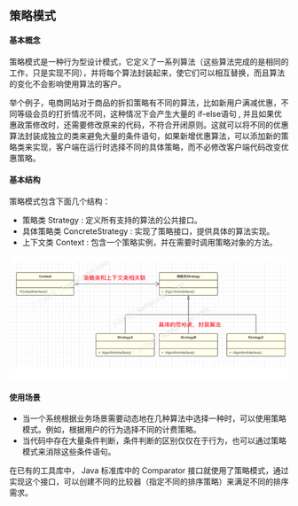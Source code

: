 ## 策略模式

#### 基本概念

策略模式是⼀种⾏为型设计模式，它定义了⼀系列算法（这些算法完成的是相同的⼯作，只是实现不同），并将每个算法封装起来，使它们可以相互替换，⽽且算法的变化不会影响使⽤算法的客户。

举个例⼦，电商⽹站对于商品的折扣策略有不同的算法，⽐如新⽤户满减优惠，不同等级会员的打折情况不同，这种情况下会产⽣⼤量的 if-else语句 , 并且如果优惠政策修改时，还需要修改原来的代码，不符合开闭原则。这就可以将不同的优惠算法封装成独⽴的类来避免⼤量的条件语句，如果新增优惠算法，可以添加新的策略类来实现，客户端在运⾏时选择不同的具体策略，⽽不必修改客户端代码改变优惠策略。

#### 基本结构

策略模式包含下⾯⼏个结构：

- 策略类 Strategy : 定义所有⽀持的算法的公共接⼝。
- 具体策略类 ConcreteStrategy : 实现了策略接⼝，提供具体的算法实现。
- 上下⽂类 Context : 包含⼀个策略实例，并在需要时调⽤策略对象的⽅法。

![策略模式](img/策略模式.png)

#### 使⽤场景

- 当⼀个系统根据业务场景需要动态地在⼏种算法中选择⼀种时，可以使⽤策略模式。例如，根据⽤户的⾏为选择不同的计费策略。
- 当代码中存在⼤量条件判断，条件判断的区别仅仅在于⾏为，也可以通过策略模式来消除这些条件语句。

在已有的⼯具库中， Java 标准库中的 Comparator 接⼝就使⽤了策略模式，通过实现这个接⼝，可以创建不同的⽐较器（指定不同的排序策略）来满⾜不同的排序需求。